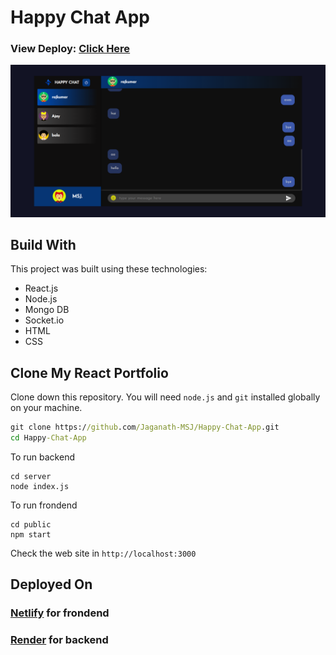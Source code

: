 # Happy Chat App
### View Deploy: [Click Here](happychat-app.netlify.app)

[![Happy Chat App](./Happy-Chat.png)](happychat-app.netlify.app)

## Build With
This project was built using these technologies:
  - React.js
  - Node.js
  - Mongo DB
  - Socket.io
  - HTML
  - CSS

## Clone My React Portfolio
Clone down this repository. 
You will need `node.js` and `git` installed globally on your machine.
```cmd
git clone https://github.com/Jaganath-MSJ/Happy-Chat-App.git
cd Happy-Chat-App
```
To run backend
```
cd server
node index.js
```
To run frondend
```
cd public
npm start
```
Check the web site in `http://localhost:3000`

## Deployed On
### [Netlify](https://www.netlify.com) for frondend
### [Render](https://render.com) for backend
